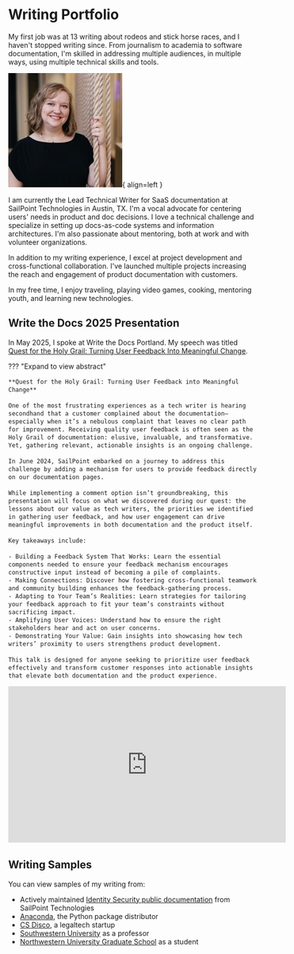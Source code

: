 # Writing Portfolio

My first job was at 13 writing about rodeos and stick horse races, and I haven't stopped writing since. From journalism to academia to software documentation, I'm skilled in addressing multiple audiences, in multiple ways, using multiple technical skills and tools.

![A blonde, white woman in black professional dress smiles at the camera.](Headshot.jpg){ align=left }

I am currently the Lead Technical Writer for SaaS documentation at SailPoint Technologies in Austin, TX. I'm a vocal advocate for centering users' needs in product and doc decisions. I love a technical challenge and specialize in setting up docs-as-code systems and information architectures. I'm also passionate about mentoring, both at work and with volunteer organizations.

In addition to my writing experience, I excel at project development and cross-functional collaboration. I've launched multiple projects increasing the reach and engagement of product documentation with customers.

In my free time, I enjoy traveling, playing video games, cooking, mentoring youth, and learning new technologies. 

## Write the Docs 2025 Presentation

In May 2025, I spoke at Write the Docs Portland. My speech was titled [Quest for the Holy Grail: Turning User Feedback Into Meaningful Change](https://www.writethedocs.org/conf/portland/2025/speakers/#speaker-rachel-rigdon-quest-for-the-holy-grail-turning-user-feedback-into-meaningful-change-rachel-rigdon).

??? "Expand to view abstract"

    **Quest for the Holy Grail: Turning User Feedback into Meaningful Change**

    One of the most frustrating experiences as a tech writer is hearing secondhand that a customer complained about the documentation—especially when it’s a nebulous complaint that leaves no clear path for improvement. Receiving quality user feedback is often seen as the Holy Grail of documentation: elusive, invaluable, and transformative. Yet, gathering relevant, actionable insights is an ongoing challenge.

    In June 2024, SailPoint embarked on a journey to address this challenge by adding a mechanism for users to provide feedback directly on our documentation pages.

    While implementing a comment option isn’t groundbreaking, this presentation will focus on what we discovered during our quest: the lessons about our value as tech writers, the priorities we identified in gathering user feedback, and how user engagement can drive meaningful improvements in both documentation and the product itself.

    Key takeaways include:

    - Building a Feedback System That Works: Learn the essential components needed to ensure your feedback mechanism encourages constructive input instead of becoming a pile of complaints.
    - Making Connections: Discover how fostering cross-functional teamwork and community building enhances the feedback-gathering process.
    - Adapting to Your Team’s Realities: Learn strategies for tailoring your feedback approach to fit your team’s constraints without sacrificing impact.
    - Amplifying User Voices: Understand how to ensure the right stakeholders hear and act on user concerns.
    - Demonstrating Your Value: Gain insights into showcasing how tech writers’ proximity to users strengthens product development.
    
    This talk is designed for anyone seeking to prioritize user feedback effectively and transform customer responses into actionable insights that elevate both documentation and the product experience.

<iframe width="560" height="315" src="https://www.youtube.com/embed/-1n2DEkN6Mk?si=eKYIZq6DAdM5als4" title="Quest for the Holy Grail: Turning User Feedback into Meaningful Change by Rachel Rigdon" frameborder="0" allow="accelerometer; autoplay; clipboard-write; encrypted-media; gyroscope; picture-in-picture; web-share" referrerpolicy="strict-origin-when-cross-origin" allowfullscreen></iframe>

## Writing Samples

You can view samples of my writing from:

- Actively maintained [Identity Security public documentation](id_security.md) from SailPoint Technologies
- [Anaconda](anaconda/index.md), the Python package distributor
- [CS Disco](disco.md), a legaltech startup
- [Southwestern University](academic.md#as-a-professor) as a professor
- [Northwestern University Graduate School](academic.md#as-a-student) as a student
